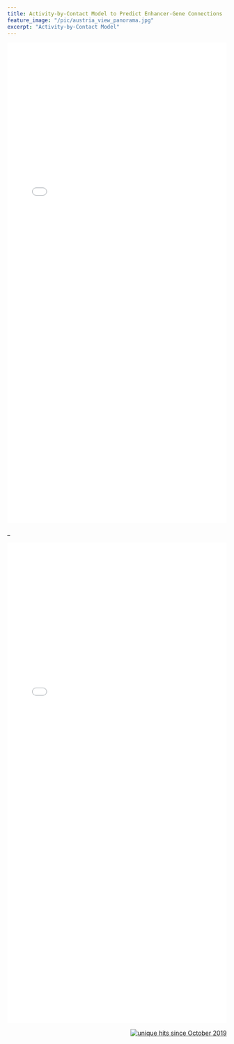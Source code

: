 ```yaml
---
title: Activity-by-Contact Model to Predict Enhancer-Gene Connections
feature_image: "/pic/austria_view_panorama.jpg"
excerpt: "Activity-by-Contact Model"
---
```


<object data="/pdf/gene_activation_overview.pdf" tyse="application/pdf" width="100%" height="1100">
<iframe src="/pdf/gene_activation_overview.pdf" width="100%" height="1100" style="border: none;">
This browser does not support PDFs. Please download the PDF to view it: <a href="/pdf/gene_activation_overview.pdf">Download PDF</a>
</iframe>
</object>

\_

<object data="/pdf/gene_activation_presentation.pdf" tyse="application/pdf" width="100%" height="1100">
<iframe src="/pdf/gene_activation_presentation.pdf" width="100%" height="1100" style="border: none;">
This browser does not support PDFs. Please download the PDF to view it: <a href="/pdf/gene_activation_presentation.pdf">Download PDF</a>
</iframe>
</object>

<p align="right">
<a href="http://www.hitwebcounter.com">
<img src="http://hitwebcounter.com/counter/" title="unique hits since October 2019" border="0" ></a>

